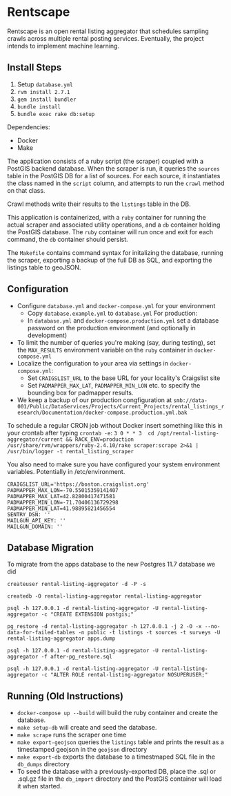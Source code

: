 # Rentscape

Rentscape is an open rental listing aggregator that schedules sampling crawls across multiple rental posting services. Eventually, the project intends to implement machine learning.

## Install Steps

1. Setup `database.yml`
2. `rvm install 2.7.1`
3. `gem install bundler`
4. `bundle install`
5. `bundle exec rake db:setup`

Dependencies:
- Docker
- Make

The application consists of a ruby script (the scraper) coupled with a PostGIS backend database. When the scraper is run, it queries the `sources` table in the PostGIS DB for a list of sources. For each source, it instantiates the class named in the `script` column, and attempts to run the `crawl` method on that class.

Crawl methods write their results to the `listings` table in the DB.

This application is containerized, with a `ruby` container for running the actual scraper and associated utility operations, and a `db` container holding the PostGIS database. The `ruby` container will run once and exit for each command, the `db` container should persist.

The `Makefile` contains command syntax for initalizing the database, running the scraper, exporting a backup of the full DB as SQL, and exporting the listings table to geoJSON.

Configuration
---
- Configure `database.yml` and `docker-compose.yml` for your environment
    - Copy `database.example.yml` to `database.yml`
For production:
    - In `database.yml` and `docker-compose.production.yml` set a database password on the production environment (and optionally in development)
- To limit the number of queries you're making (say, during testing), set the `MAX_RESULTS` environment variable on the `ruby`
container in `docker-compose.yml`
- Localize the configuration to your area via settings in `docker-compose.yml`:
    - Set `CRAIGSLIST_URL` to the base URL for your locality's Craigslist site
    - Set `PADMAPPER_MAX_LAT`, `PADMAPPER_MIN_LON` etc. to specify the bounding box for padmapper results.
- We keep a backup of our production congfiguration at `smb://data-001/Public/DataServices/Projects/Current_Projects/rental_listings_research/Documentation/docker-compose.production.yml.bak`

To schedule a regular CRON job without Docker insert something like this in your crontab after typing `crontab -e`:
`3 0 * * 3  cd /opt/rental-listing-aggregator/current && RACK_ENV=production /usr/share/rvm/wrappers/ruby-2.4.10/rake scraper:scrape 2>&1 | /usr/bin/logger -t rental_listing_scraper`

You also need to make sure you have configured your system environment variables. Potentially in /etc/environment.

```
CRAIGSLIST_URL='https://boston.craigslist.org'
PADMAPPER_MAX_LON=-70.55015359141407
PADMAPPER_MAX_LAT=42.82800417471581
PADMAPPER_MIN_LON=-71.70406136729298
PADMAPPER_MIN_LAT=41.98895821456554
SENTRY_DSN: ''
MAILGUN_API_KEY: ''
MAILGUN_DOMAIN: ''
```

## Database Migration
To migrate from the apps database to the new Postgres 11.7 database we did

```
createuser rental-listing-aggregator -d -P -s

createdb -O rental-listing-aggregator rental-listing-aggregator

psql -h 127.0.0.1 -d rental-listing-aggregator -U rental-listing-aggregator -c "CREATE EXTENSION postgis;"

pg_restore -d rental-listing-aggregator -h 127.0.0.1 -j 2 -O -x --no-data-for-failed-tables -n public -t listings -t sources -t surveys -U rental-listing-aggregator apps.dump

psql -h 127.0.0.1 -d rental-listing-aggregator -U rental-listing-aggregator -f after-pg_restore.sql

psql -h 127.0.0.1 -d rental-listing-aggregator -U rental-listing-aggregator -c "ALTER ROLE rental-listing-aggregator NOSUPERUSER;"
```


## Running (Old Instructions)

- `docker-compose up --build` will build the ruby container and create the database.
- `make setup-db` will create and seed the database.
- `make scrape` runs the scraper one time
- `make export-geojson` queries the `listings` table and prints the result as a timestamped geojson in the `geojson` directory
- `make export-db` exports the database to a timestmaped SQL file in the `db_dumps` directory
- To seed the database with a previously-exported DB, place the .sql or .sql.gz file in the `db_import` directory and the PostGIS container will load it when started.
